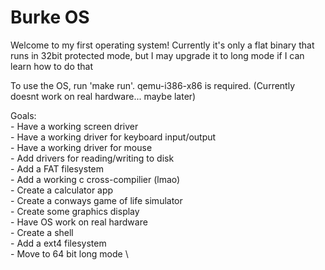 # Burke OS

Welcome to my first operating system! 
Currently it's only a flat binary that runs in 32bit protected mode, but I may 
upgrade it to long mode if I can learn how to do that 

To use the OS, run 'make run'. qemu-i386-x86 is required.
(Currently doesnt work on real hardware... maybe later)

Goals: \
	- Have a working screen driver \
	- Have a working driver for keyboard input/output \
	- Have a working driver for mouse \
	- Add drivers for reading/writing to disk \
	- Add a FAT filesystem \
	- Add a working c cross-compilier (lmao) \
	- Create a calculator app \
	- Create a conways game of life simulator \
	- Create some graphics display \
	- Have OS work on real hardware \
	- Create a shell \
	- Add a ext4 filesystem \
	- Move to 64 bit long mode \
	
